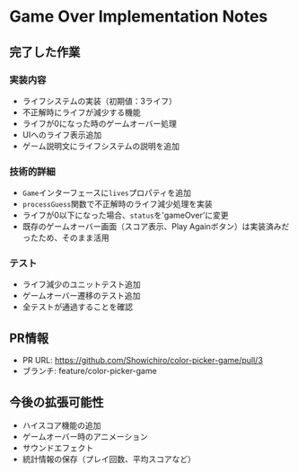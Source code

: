 # Game Over Implementation Notes

## 完了した作業

### 実装内容
- ライフシステムの実装（初期値：3ライフ）
- 不正解時にライフが減少する機能
- ライフが0になった時のゲームオーバー処理
- UIへのライフ表示追加
- ゲーム説明文にライフシステムの説明を追加

### 技術的詳細
- `Game`インターフェースに`lives`プロパティを追加
- `processGuess`関数で不正解時のライフ減少処理を実装
- ライフが0以下になった場合、`status`を'gameOver'に変更
- 既存のゲームオーバー画面（スコア表示、Play Againボタン）は実装済みだったため、そのまま活用

### テスト
- ライフ減少のユニットテスト追加
- ゲームオーバー遷移のテスト追加
- 全テストが通過することを確認

## PR情報
- PR URL: https://github.com/Showichiro/color-picker-game/pull/3
- ブランチ: feature/color-picker-game

## 今後の拡張可能性
- ハイスコア機能の追加
- ゲームオーバー時のアニメーション
- サウンドエフェクト
- 統計情報の保存（プレイ回数、平均スコアなど）